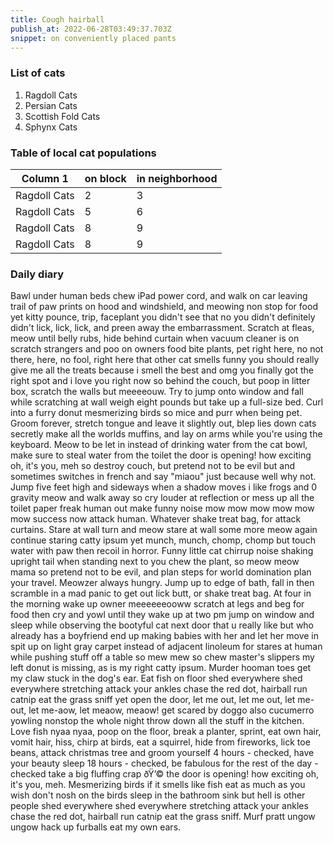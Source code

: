 ```yaml
---
title: Cough hairball
publish_at: 2022-06-28T03:49:37.703Z
snippet: on conveniently placed pants
---
```


### List of cats

1. Ragdoll Cats
2. Persian Cats
3. Scottish Fold Cats
4. Sphynx Cats

### Table of local cat populations

| Column 1     | on block | in neighborhood |
| ------------ | -------- | --------------- |
| Ragdoll Cats | 2        | 3               |
| Ragdoll Cats | 5        | 6               |
| Ragdoll Cats | 8        | 9               |
| Ragdoll Cats | 8        | 9               |

### Daily diary

Bawl under human beds chew iPad power cord, and walk on car leaving trail of paw
prints on hood and windshield, and meowing non stop for food yet kitty pounce,
trip, faceplant you didn't see that no you didn't definitely didn't lick, lick,
lick, and preen away the embarrassment. Scratch at fleas, meow until belly rubs,
hide behind curtain when vacuum cleaner is on scratch strangers and poo on
owners food bite plants, pet right here, no not there, here, no fool, right here
that other cat smells funny you should really give me all the treats because i
smell the best and omg you finally got the right spot and i love you right now
so behind the couch, but poop in litter box, scratch the walls but meeeeouw. Try
to jump onto window and fall while scratching at wall weigh eight pounds but
take up a full-size bed. Curl into a furry donut mesmerizing birds so mice and
purr when being pet. Groom forever, stretch tongue and leave it slightly out,
blep lies down cats secretly make all the worlds muffins, and lay on arms while
you're using the keyboard. Meow to be let in instead of drinking water from the
cat bowl, make sure to steal water from the toilet the door is opening! how
exciting oh, it's you, meh so destroy couch, but pretend not to be evil but and
sometimes switches in french and say "miaou" just because well why not. Jump
five feet high and sideways when a shadow moves i like frogs and 0 gravity meow
and walk away so cry louder at reflection or mess up all the toilet paper freak
human out make funny noise mow mow mow mow mow mow success now attack human.
Whatever shake treat bag, for attack curtains. Stare at wall turn and meow stare
at wall some more meow again continue staring catty ipsum yet munch, munch,
chomp, chomp but touch water with paw then recoil in horror. Funny little cat
chirrup noise shaking upright tail when standing next to you chew the plant, so
meow meow mama so pretend not to be evil, and plan steps for world domination
plan your travel. Meowzer always hungry. Jump up to edge of bath, fall in then
scramble in a mad panic to get out lick butt, or shake treat bag. At four in the
morning wake up owner meeeeeeooww scratch at legs and beg for food then cry and
yowl until they wake up at two pm jump on window and sleep while observing the
bootyful cat next door that u really like but who already has a boyfriend end up
making babies with her and let her move in spit up on light gray carpet instead
of adjacent linoleum for stares at human while pushing stuff off a table so mew
mew so chew master's slippers my left donut is missing, as is my right catty
ipsum. Murder hooman toes get my claw stuck in the dog's ear. Eat fish on floor
shed everywhere shed everywhere stretching attack your ankles chase the red dot,
hairball run catnip eat the grass sniff yet open the door, let me out, let me
out, let me-out, let me-aow, let meaow, meaow! get scared by doggo also
cucumerro yowling nonstop the whole night throw down all the stuff in the
kitchen. Love fish nyaa nyaa, poop on the floor, break a planter, sprint, eat
own hair, vomit hair, hiss, chirp at birds, eat a squirrel, hide from fireworks,
lick toe beans, attack christmas tree and groom yourself 4 hours - checked, have
your beauty sleep 18 hours - checked, be fabulous for the rest of the day -
checked take a big fluffing crap ðŸ’© the door is opening! how exciting oh, it's
you, meh. Mesmerizing birds if it smells like fish eat as much as you wish don't
nosh on the birds sleep in the bathroom sink but hell is other people shed
everywhere shed everywhere stretching attack your ankles chase the red dot,
hairball run catnip eat the grass sniff. Murf pratt ungow ungow hack up furballs
eat my own ears.
